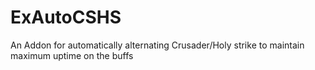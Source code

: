 # ExAutoCSHS
An Addon for automatically alternating Crusader/Holy strike to maintain maximum uptime on the buffs
